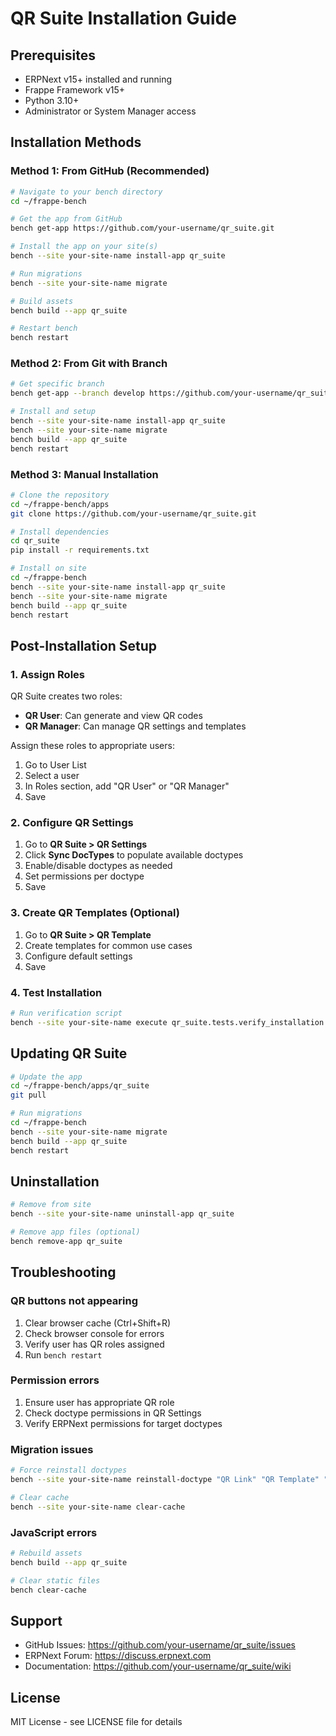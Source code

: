 # QR Suite Installation Guide

## Prerequisites

- ERPNext v15+ installed and running
- Frappe Framework v15+
- Python 3.10+
- Administrator or System Manager access

## Installation Methods

### Method 1: From GitHub (Recommended)

```bash
# Navigate to your bench directory
cd ~/frappe-bench

# Get the app from GitHub
bench get-app https://github.com/your-username/qr_suite.git

# Install the app on your site(s)
bench --site your-site-name install-app qr_suite

# Run migrations
bench --site your-site-name migrate

# Build assets
bench build --app qr_suite

# Restart bench
bench restart
```

### Method 2: From Git with Branch

```bash
# Get specific branch
bench get-app --branch develop https://github.com/your-username/qr_suite.git

# Install and setup
bench --site your-site-name install-app qr_suite
bench --site your-site-name migrate
bench build --app qr_suite
bench restart
```

### Method 3: Manual Installation

```bash
# Clone the repository
cd ~/frappe-bench/apps
git clone https://github.com/your-username/qr_suite.git

# Install dependencies
cd qr_suite
pip install -r requirements.txt

# Install on site
cd ~/frappe-bench
bench --site your-site-name install-app qr_suite
bench --site your-site-name migrate
bench build --app qr_suite
bench restart
```

## Post-Installation Setup

### 1. Assign Roles

QR Suite creates two roles:
- **QR User**: Can generate and view QR codes
- **QR Manager**: Can manage QR settings and templates

Assign these roles to appropriate users:
1. Go to User List
2. Select a user
3. In Roles section, add "QR User" or "QR Manager"
4. Save

### 2. Configure QR Settings

1. Go to **QR Suite > QR Settings**
2. Click **Sync DocTypes** to populate available doctypes
3. Enable/disable doctypes as needed
4. Set permissions per doctype
5. Save

### 3. Create QR Templates (Optional)

1. Go to **QR Suite > QR Template**
2. Create templates for common use cases
3. Configure default settings
4. Save

### 4. Test Installation

```bash
# Run verification script
bench --site your-site-name execute qr_suite.tests.verify_installation.verify_installation
```

## Updating QR Suite

```bash
# Update the app
cd ~/frappe-bench/apps/qr_suite
git pull

# Run migrations
cd ~/frappe-bench
bench --site your-site-name migrate
bench build --app qr_suite
bench restart
```

## Uninstallation

```bash
# Remove from site
bench --site your-site-name uninstall-app qr_suite

# Remove app files (optional)
bench remove-app qr_suite
```

## Troubleshooting

### QR buttons not appearing

1. Clear browser cache (Ctrl+Shift+R)
2. Check browser console for errors
3. Verify user has QR roles assigned
4. Run `bench restart`

### Permission errors

1. Ensure user has appropriate QR role
2. Check doctype permissions in QR Settings
3. Verify ERPNext permissions for target doctypes

### Migration issues

```bash
# Force reinstall doctypes
bench --site your-site-name reinstall-doctype "QR Link" "QR Template" "QR Settings"

# Clear cache
bench --site your-site-name clear-cache
```

### JavaScript errors

```bash
# Rebuild assets
bench build --app qr_suite

# Clear static files
bench clear-cache
```

## Support

- GitHub Issues: https://github.com/your-username/qr_suite/issues
- ERPNext Forum: https://discuss.erpnext.com
- Documentation: https://github.com/your-username/qr_suite/wiki

## License

MIT License - see LICENSE file for details
